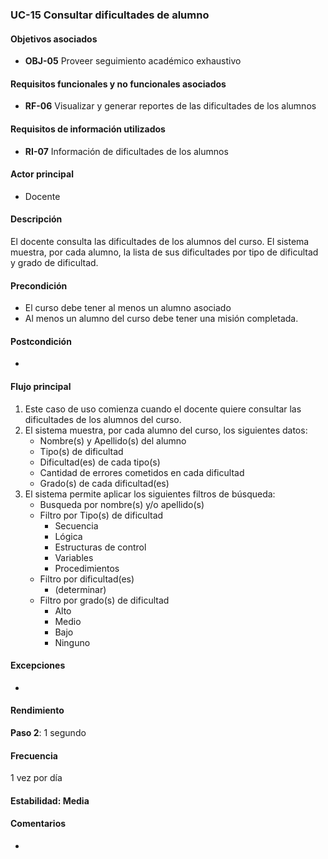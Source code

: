 ### UC-15 Consultar dificultades de alumno

#### Objetivos asociados

- **OBJ-05** Proveer seguimiento académico exhaustivo

#### Requisitos funcionales y no funcionales asociados

- **RF-06** Visualizar y generar reportes de las dificultades de los alumnos

#### Requisitos de información utilizados

- **RI-07** Información de dificultades de los alumnos

#### Actor principal

- Docente

#### Descripción

El docente consulta las dificultades de los alumnos del curso. El sistema muestra, por cada alumno, la lista de sus dificultades por tipo de dificultad y grado de dificultad.

#### Precondición

- El curso debe tener al menos un alumno asociado
- Al menos un alumno del curso debe tener una misión completada.

#### Postcondición

- 

#### Flujo principal

1. Este caso de uso comienza cuando el docente quiere consultar las dificultades de los alumnos del curso.
2. El sistema muestra, por cada alumno del curso, los siguientes datos:
   - Nombre(s) y Apellido(s) del alumno
   - Tipo(s) de dificultad
   - Dificultad(es) de cada tipo(s)
   - Cantidad de errores cometidos en cada dificultad
   - Grado(s) de cada dificultad(es)
3. El sistema permite aplicar los siguientes filtros de búsqueda:
   - Busqueda por nombre(s) y/o apellido(s)
   - Filtro por Tipo(s) de dificultad
     - Secuencia
     - Lógica
     - Estructuras de control
     - Variables
     - Procedimientos
   - Filtro por dificultad(es)
     - (determinar)
   - Filtro por grado(s) de dificultad
     - Alto
     - Medio
     - Bajo
     - Ninguno

#### Excepciones

- 

#### Rendimiento

**Paso 2**: 1 segundo

#### Frecuencia

1 vez por día

#### Estabilidad: Media

#### Comentarios
- 
